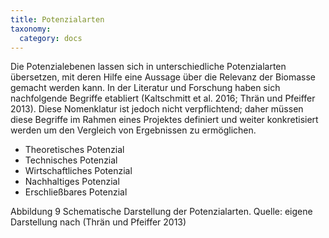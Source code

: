 ```yaml
---
title: Potenzialarten
taxonomy:
  category: docs
---
```


Die Potenzialebenen lassen sich in unterschiedliche Potenzialarten übersetzen, mit deren Hilfe eine Aussage über die Relevanz der Biomasse gemacht werden kann. In der Literatur und Forschung haben sich nachfolgende Begriffe etabliert (Kaltschmitt et al. 2016; Thrän und Pfeiffer 2013). Diese Nomenklatur ist jedoch nicht verpflichtend; daher müssen diese Begriffe im Rahmen eines Projektes definiert und weiter konkretisiert werden um den Vergleich von Ergebnissen zu ermöglichen. 

- Theoretisches Potenzial
- Technisches Potenzial
- Wirtschaftliches Potenzial
- Nachhaltiges Potenzial
- Erschließbares Potenzial

Abbildung 9 Schematische Darstellung der Potenzialarten. Quelle: eigene Darstellung nach (Thrän und Pfeiffer 2013)
